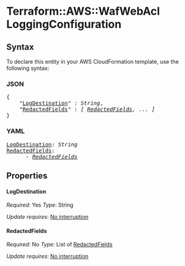 # Terraform::AWS::WafWebAcl LoggingConfiguration

## Syntax

To declare this entity in your AWS CloudFormation template, use the following syntax:

### JSON

<pre>
{
    "<a href="#logdestination" title="LogDestination">LogDestination</a>" : <i>String</i>,
    "<a href="#redactedfields" title="RedactedFields">RedactedFields</a>" : <i>[ <a href="loggingconfiguration-redactedfields.md">RedactedFields</a>, ... ]</i>
}
</pre>

### YAML

<pre>
<a href="#logdestination" title="LogDestination">LogDestination</a>: <i>String</i>
<a href="#redactedfields" title="RedactedFields">RedactedFields</a>: <i>
      - <a href="loggingconfiguration-redactedfields.md">RedactedFields</a></i>
</pre>

## Properties

#### LogDestination

_Required_: Yes
_Type_: String

_Update requires_: [No interruption](https://docs.aws.amazon.com/AWSCloudFormation/latest/UserGuide/using-cfn-updating-stacks-update-behaviors.html#update-no-interrupt)

#### RedactedFields

_Required_: No
_Type_: List of <a href="loggingconfiguration-redactedfields.md">RedactedFields</a>

_Update requires_: [No interruption](https://docs.aws.amazon.com/AWSCloudFormation/latest/UserGuide/using-cfn-updating-stacks-update-behaviors.html#update-no-interrupt)

